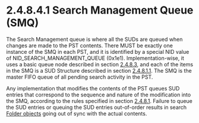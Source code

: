<html dir="LTR" xmlns:mshelp="http://msdn.microsoft.com/mshelp" xmlns:ddue="http://ddue.schemas.microsoft.com/authoring/2003/5" xmlns:xlink="http://www.w3.org/1999/xlink" xmlns:tool="http://www.microsoft.com/tooltip">
    <head>
        <meta http-equiv="Content-Type" content="text/html; CHARSET=utf-8"></meta>
        <meta name="save" content="history"></meta>
        <title>2.4.8.4.1 Search Management Queue (SMQ)</title>
        <xml>
            <mshelp:toctitle title="2.4.8.4.1 Search Management Queue (SMQ)"></mshelp:toctitle>
            <mshelp:rltitle title="[MS-PST]: Search Management Queue (SMQ)"></mshelp:rltitle>
            <mshelp:keyword index="A" term="db1945ea-de3f-4e47-996a-f56c4e8eb029"></mshelp:keyword>
            <mshelp:attr name="DCSext.ContentType" value="open specification"></mshelp:attr>
            <mshelp:attr name="AssetID" value="db1945ea-de3f-4e47-996a-f56c4e8eb029"></mshelp:attr>
            <mshelp:attr name="TopicType" value="kbRef"></mshelp:attr>
            <mshelp:attr name="DCSext.Title" value="[MS-PST]: Search Management Queue (SMQ)" />
        </xml>
    </head>
    <body>
        <div id="header">
            <h1 class="heading">2.4.8.4.1 Search Management Queue (SMQ)</h1>
        </div>
        <div id="mainSection">
            <div id="mainBody">
                <div id="allHistory" class="saveHistory"></div>
                <div id="sectionSection0" class="section" name="collapseableSection">
                    

<p>The Search Management queue is where all the SUDs are queued
when changes are made to the PST contents. There MUST be exactly one instance
of the SMQ in each PST, and it is identified by a special NID value of
NID_SEARCH_MANAGEMENT_QUEUE (0x1e1). Implementation-wise, it uses a basic queue
node described in section <a href="e08cffe6-faaf-4b16-af9b-e23ee96713c9.html">2.4.8.3</a>,
and each of the items in the SMQ is a SUD Structure described in section <a href="ea392b3c-48ca-442b-98c6-f38f5d66f93b.html">2.4.8.1.1</a>. The SMQ is the
master FIFO queue of all pending search activity in the PST.</p>

<p>Any implementation that modifies the contents of the PST
queues SUD entries that correspond to the sequence and nature of the
modification into the SMQ, according to the rules specified in section <a href="feced5b5-714b-47e1-8ca0-a8aae53c2fe4.html">2.4.8.1</a>. Failure to queue
the SUD entries or queuing the SUD entries out-of-order results in search <a href="08220cc9-69b1-4072-a2e7-2a0ff201d505.html#gt_0682daa7-c1b8-419b-8a32-6048833d0b72">Folder objects</a> going out of
sync with the actual contents.</p>
                </div>
            </div>
        </div>
    </body>
</html>